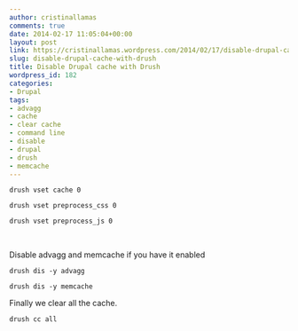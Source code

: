```yaml
---
author: cristinallamas
comments: true
date: 2014-02-17 11:05:04+00:00
layout: post
link: https://cristinallamas.wordpress.com/2014/02/17/disable-drupal-cache-with-drush/
slug: disable-drupal-cache-with-drush
title: Disable Drupal cache with Drush
wordpress_id: 182
categories:
- Drupal
tags:
- advagg
- cache
- clear cache
- command line
- disable
- drupal
- drush
- memcache
---
```

```
drush vset cache 0
    
drush vset preprocess_css 0
    
drush vset preprocess_js 0
```
 

Disable advagg and memcache if you have it enabled

``` 
drush dis -y advagg

drush dis -y memcache
```
Finally we clear all the cache.
    
`drush cc all`

 
